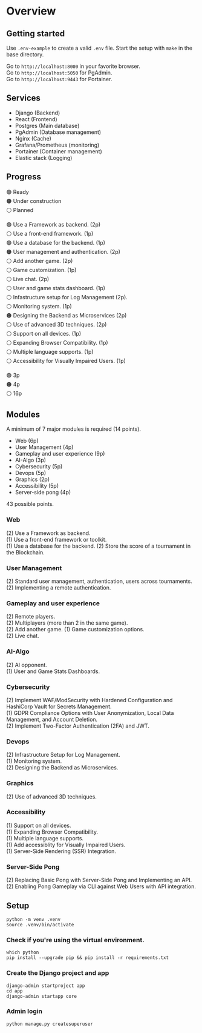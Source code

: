 # Overview

## Getting started
Use `.env-example` to create a valid `.env` file. Start the setup with `make` in the base directory.  

Go to `http://localhost:8000` in your favorite browser.  
Go to `http://localhost:5050` for PgAdmin.  
Go to `http://localhost:9443` for Portainer.  

## Services
- Django (Backend)
- React (Frontend)
- Postgres (Main database)
- PgAdmin (Database management)
- Nginx (Cache)
- Grafana/Prometheus (monitoring)
- Portainer (Container management)
- Elastic stack (Logging)

## Progress
:green_circle: Ready  
:orange_circle: Under construction  
:white_circle: Planned  

:green_circle: Use a Framework as backend. (2p)  
:white_circle: Use a front-end framework. (1p)  
:green_circle: Use a database for the backend. (1p)  
:orange_circle: User management and authentication. (2p)  
:white_circle: Add another game. (2p)  
:white_circle: Game customization. (1p)  
:white_circle: Live chat. (2p)  
:white_circle: User and game stats dashboard. (1p)  
:white_circle: Infastructure setup for Log Management (2p).  
:white_circle: Monitoring system. (1p)  
:orange_circle: Designing the Backend as Microservices (2p)  
:white_circle: Use of advanced 3D techniques. (2p)  
:white_circle: Support on all devices. (1p)  
:white_circle: Expanding Browser Compatibility. (1p)  
:white_circle: Multiple language supports. (1p)  
:white_circle: Accessibility for Visually Impaired Users. (1p)  

:green_circle: 3p  
:orange_circle: 4p  
:white_circle: 16p  

## Modules
A minimum of 7 major modules is required (14 points).  

- Web (6p)
- User Management (4p)
- Gameplay and user experience (9p)
- AI-Algo (3p)
- Cybersecurity (5p)
- Devops (5p)
- Graphics (2p)
- Accessibility (5p)
- Server-side pong (4p)

43 possible points.  

### Web
(2) Use a Framework as backend.  
(1) Use a front-end framework or toolkit.  
(1) Use a database for the backend.
(2) Store the score of a tournament in the Blockchain.

### User Management
(2) Standard user management, authentication, users across tournaments.  
(2) Implementing a remote authentication.

### Gameplay and user experience
(2) Remote players.  
(2) Multiplayers (more than 2 in the same game).  
(2) Add another game.
(1) Game customization options.  
(2) Live chat.  

### AI-Algo
(2) AI opponent.  
(1) User and Game Stats Dashboards.  

### Cybersecurity
(2) Implement WAF/ModSecurity with Hardened Configuration and HashiCorp Vault for Secrets Management.  
(1) GDPR Compliance Options with User Anonymization, Local Data Management, and Account Deletion.  
(2) Implement Two-Factor Authentication (2FA) and JWT.  

### Devops
(2) Infrastructure Setup for Log Management.  
(1) Monitoring system.  
(2) Designing the Backend as Microservices.  

### Graphics
(2) Use of advanced 3D techniques.

### Accessibility
(1) Support on all devices.  
(1) Expanding Browser Compatibility.  
(1) Multiple language supports.  
(1) Add accessiblity for Visually Impaired Users.  
(1) Server-Side Rendering (SSR) Integration.  

### Server-Side Pong
(2) Replacing Basic Pong with Server-Side Pong and Implementing an API.  
(2) Enabling Pong Gameplay via CLI against Web Users with API integration.  

## Setup
`python -m venv .venv`  
`source .venv/bin/activate`  

### Check if you're using the virtual environment.  
`which python`  
`pip install --upgrade pip && pip install -r requirements.txt`  

### Create the Django project and app
`django-admin startproject app`  
`cd app`  
`django-admin startapp core`  

### Admin login
`python manage.py createsuperuser`  
